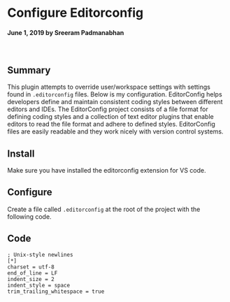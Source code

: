 # Configure Editorconfig

#### June 1, 2019 by Sreeram Padmanabhan

&nbsp;

## Summary

This plugin attempts to override user/workspace settings with settings found in `.editorconfig` files. Below is my configuration.
EditorConfig helps developers define and maintain consistent coding styles between different editors and IDEs. The EditorConfig project consists of a file format for defining coding styles and a collection of text editor plugins that enable editors to read the file format and adhere to defined styles. EditorConfig files are easily readable and they work nicely with version control systems.

## Install

Make sure you have installed the editorconfig extension for VS code.

## Configure

Create a file called `.editorconfig` at the root of the project with the following code.

## Code
    ; Unix-style newlines
    [*]
    charset = utf-8
    end_of_line = LF
    indent_size = 2
    indent_style = space
    trim_trailing_whitespace = true

